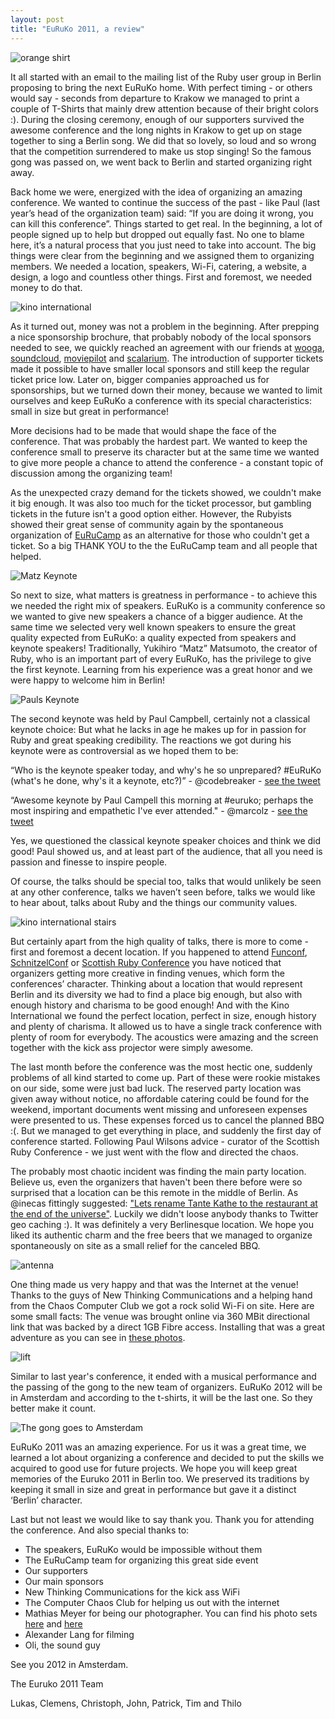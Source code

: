 ```yaml
---
layout: post
title: "EuRuKo 2011, a review"
---
```


![orange shirt](/images/tshirt-logo.jpg)

It all started with an email to the mailing list of the Ruby user group in Berlin proposing to bring the next EuRuKo home. With perfect timing - or others would say - seconds from departure to Krakow we managed to print a couple of T-Shirts that mainly drew attention because of their bright colors :). During the closing ceremony, enough of our supporters survived the awesome conference and the long nights in Krakow to get up on stage together to sing a Berlin song. We did that so lovely, so loud and so wrong that the competition surrendered to make us stop singing! So the famous gong was passed on, we went back to Berlin and started organizing right away.

Back home we were, energized with the idea of organizing an amazing conference. We wanted to continue the success of the past - like Paul (last year’s head of the organization team) said: “If you are doing it wrong, you can kill this conference”. Things started to get real. In the beginning, a lot of people signed up to help but dropped out equally fast. No one to blame here, it’s a natural process that you just need to take into account. The big things were clear from the beginning and we assigned them to organizing members. We needed a location, speakers, Wi-Fi, catering, a website, a design, a logo and countless other things. First and foremost, we needed money to do that.

![kino international](/images/cinema_entrance.jpg)

As it turned out, money was not a problem in the beginning. After prepping a nice sponsorship brochure, that probably nobody of the local sponsors needed to see, we quickly reached an agreement with our friends at [wooga](http://wooga.com),  [soundcloud](http://www.soundcloud.com), [moviepilot](http://www.moviepilot.de) and [scalarium](http://scalarium.com). The introduction of supporter tickets made it possible to have smaller local sponsors and still keep the regular ticket price low. Later on, bigger companies approached us for sponsorships, but we turned down their money, because we wanted to limit ourselves and keep EuRuKo a conference with its special characteristics: small in size but great in performance!

More decisions had to be made that would shape the face of the conference. That was probably the hardest part. We wanted to keep the conference small to preserve its character but at the same time we wanted to give more people a chance to attend the conference - a constant topic of discussion among the organizing team!

As the unexpected crazy demand for the tickets showed, we couldn't make it big enough. It was also too much for the ticket processor, but gambling tickets in the future isn't a good option either. However, the Rubyists showed their great sense of community again by the spontaneous organization of [EuRuCamp](http://eurucamp.org/) as an alternative for those who couldn't get a ticket. So a big THANK YOU to the the EuRuCamp team and all people that helped.

![Matz Keynote](/images/matz_keynote.jpg)

So next to size, what matters is greatness in performance - to achieve this we needed the right mix of speakers. EuRuKo is a community conference so we wanted to give new speakers a chance of a bigger audience. At the same time we selected very well known speakers to ensure the great quality expected from EuRuKo: a quality expected from speakers and keynote speakers! Traditionally, Yukihiro “Matz” Matsumoto, the creator of Ruby, who is an important part of every EuRuKo, has the privilege to give the first keynote. Learning from his experience was a great honor and we were happy to welcome him in Berlin!

![Pauls Keynote](/images/paul_keynote.jpg)

The second keynote was held by Paul Campbell, certainly not a classical keynote choice: But what he lacks in age he makes up for in passion for Ruby and great speaking credibility. The reactions we got during his keynote were as controversial as we hoped them to be:

“Who is the keynote speaker today, and why's he so unprepared? #EuRuKo (what's he done, why's it a keynote, etc?)” - @codebreaker - [see the tweet](http://twitter.com/#!/codebeaker/status/74748847146024960)

“Awesome keynote by Paul Campell this morning at #euruko; perhaps the most inspiring and empathetic I've ever attended." - @marcolz - [see the tweet](http://twitter.com/#!/marcolz/status/74762956419760129)

Yes, we questioned the classical keynote speaker choices and think we did good! Paul showed us, and at least part of the audience, that all you need is passion and finesse to inspire people.

Of course, the talks should be special too, talks that would unlikely be seen at any other conference, talks we haven’t seen before, talks we would like to hear about, talks about Ruby and the things our community values. 

![kino international stairs](/images/cinema_stairs.jpg)

But certainly apart from the high quality of talks, there is more to come - first and foremost a decent location. If you happened to attend [Funconf](http://funconf.com/), [SchnitzelConf](http://schnitzelconf.com/) or [Scottish Ruby Conference](http://scottishrubyconference.com/) you have noticed that organizers getting more creative in finding venues, which form the conferences’ character. Thinking about a location that would represent Berlin and its diversity we had to find a place big enough, but also with enough history and charisma to be good enough! And with the Kino International we found the perfect location, perfect in size, enough history and plenty of charisma. It allowed us to have a single track conference with plenty of room for everybody. The acoustics were amazing and the screen together with the kick ass projector were simply awesome.

The last month before the conference was the most hectic one, suddenly problems of all kind started to come up. Part of these were rookie mistakes on our side, some were just bad luck. The reserved party location was given away without notice, no affordable catering could be found for the weekend, important documents went missing and unforeseen expenses were presented to us. These expenses forced us to cancel the planned BBQ :(. But we managed to get everything in place, and suddenly the first day of conference started. Following Paul Wilsons advice - curator of the Scottish Ruby Conference - we just went with the flow and directed the chaos.

The probably most chaotic incident was finding the main party location. Believe us, even the organizers that haven't been there before were so surprised that a location can be this remote in the middle of Berlin. As @inecas fittingly suggested: ["Lets rename Tante Kathe to the restaurant at the end of the universe"](http://twitter.com/#!/inecas/status/74771099367374848). Luckily we didn't loose anybody thanks to Twitter geo caching :). It was definitely a very Berlinesque location. We hope you liked its authentic charm and the free beers that we managed to organize spontaneously on site as a small relief for the canceled BBQ.

![antenna](/images/antenna.jpg)

One thing made us very happy and that was the Internet at the venue! Thanks to the guys of New Thinking Communications and a helping hand from the Chaos Computer Club we got a rock solid Wi-Fi on site. Here are some small facts: The venue was brought online via 360 MBit directional link that was backed by a direct 1GB Fibre access. Installing that was a great adventure as you can see in [these photos](http://www.flickr.com/photos/jpbader/sets/72157626687286361/).


![lift](/images/ruby_song.jpg)

Similar to last year's conference, it ended with a musical performance and the passing of the gong to the new team of organizers. EuRuKo 2012 will be in Amsterdam and according to the t-shirts, it will be the last one. So they better make it count.

![The gong goes to Amsterdam](/images/gong_amsterdam.jpg)

EuRuKo 2011 was an amazing experience. For us it was a great time, we learned a lot about organizing a conference and decided to put the skills we acquired to good use for future projects.
We hope you will keep great memories of the Euruko 2011 in Berlin too. We preserved its traditions by keeping it small in size and great in performance but gave it a distinct ‘Berlin’ character. 

Last but not least we would like to say thank you. Thank you for attending the conference. And also special thanks to:

* The speakers, EuRuKo would be impossible without them
* The EuRuCamp team for organizing this great side event
* Our supporters
* Our main sponsors
* New Thinking Communications for the kick ass WiFi
* The Computer Chaos Club for helping us out with the internet
* Mathias Meyer for being our photographer. You can find his photo sets [here](http://www.flickr.com/photos/ipom/sets/72157627027463328/) and [here](http://www.flickr.com/photos/ipom/sets/72157627034845782/)
* Alexander Lang for filming
* Oli, the sound guy

See you 2012 in Amsterdam.

The Euruko 2011 Team

Lukas, Clemens, Christoph, John, Patrick, Tim and Thilo